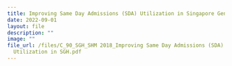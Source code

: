 ```yaml
---
title: Improving Same Day Admissions (SDA) Utilization in Singapore General Hospital
date: 2022-09-01
layout: file
description: ""
image: ""
file_url: /files/C_90_SGH_SHM 2018_Improving Same Day Admissions (SDA)
  Utilization in SGH.pdf
---
```

